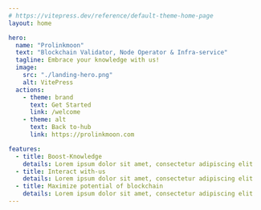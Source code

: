 ```yaml
---
# https://vitepress.dev/reference/default-theme-home-page
layout: home

hero:
  name: "Prolinkmoon"
  text: "Blockchain Validator, Node Operator & Infra-service"
  tagline: Embrace your knowledge with us!
  image:
    src: "./landing-hero.png"
    alt: VitePress
  actions:
    - theme: brand
      text: Get Started
      link: /welcome
    - theme: alt
      text: Back to-hub
      link: https://prolinkmoon.com

features:
  - title: Boost-Knowledge
    details: Lorem ipsum dolor sit amet, consectetur adipiscing elit
  - title: Interact with-us
    details: Lorem ipsum dolor sit amet, consectetur adipiscing elit
  - title: Maximize potential of blockchain
    details: Lorem ipsum dolor sit amet, consectetur adipiscing elit
---
```

